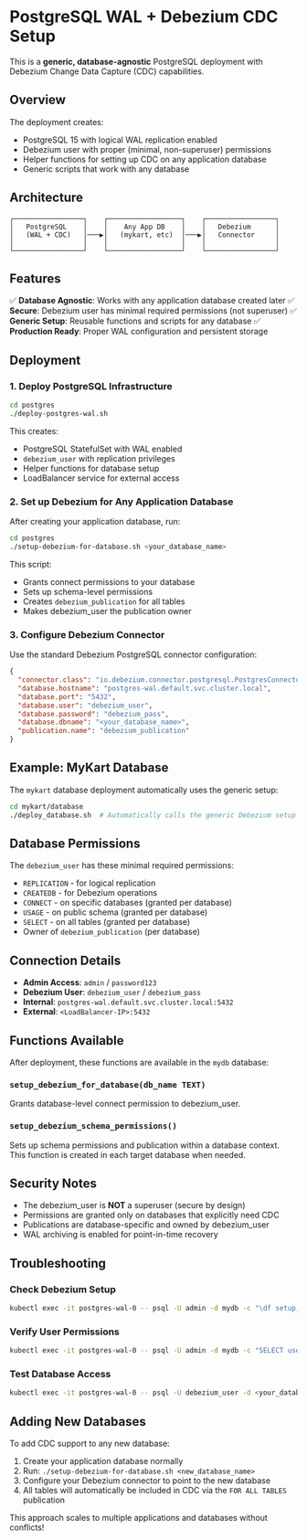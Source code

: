 # PostgreSQL WAL + Debezium CDC Setup

This is a **generic, database-agnostic** PostgreSQL deployment with Debezium Change Data Capture (CDC) capabilities.

## Overview

The deployment creates:
- PostgreSQL 15 with logical WAL replication enabled
- Debezium user with proper (minimal, non-superuser) permissions
- Helper functions for setting up CDC on any application database
- Generic scripts that work with any database

## Architecture

```
┌─────────────────┐    ┌──────────────────┐    ┌─────────────────┐
│   PostgreSQL    │    │    Any App DB    │    │   Debezium      │
│   (WAL + CDC)   │───▶│   (mykart, etc)  │───▶│   Connector     │
│                 │    │                  │    │                 │
└─────────────────┘    └──────────────────┘    └─────────────────┘
```

## Features

✅ **Database Agnostic**: Works with any application database created later
✅ **Secure**: Debezium user has minimal required permissions (not superuser)
✅ **Generic Setup**: Reusable functions and scripts for any database
✅ **Production Ready**: Proper WAL configuration and persistent storage

## Deployment

### 1. Deploy PostgreSQL Infrastructure

```bash
cd postgres
./deploy-postgres-wal.sh
```

This creates:
- PostgreSQL StatefulSet with WAL enabled
- `debezium_user` with replication privileges
- Helper functions for database setup
- LoadBalancer service for external access

### 2. Set up Debezium for Any Application Database

After creating your application database, run:

```bash
cd postgres
./setup-debezium-for-database.sh <your_database_name>
```

This script:
- Grants connect permissions to your database
- Sets up schema-level permissions
- Creates `debezium_publication` for all tables
- Makes debezium_user the publication owner

### 3. Configure Debezium Connector

Use the standard Debezium PostgreSQL connector configuration:

```json
{
  "connector.class": "io.debezium.connector.postgresql.PostgresConnector",
  "database.hostname": "postgres-wal.default.svc.cluster.local",
  "database.port": "5432", 
  "database.user": "debezium_user",
  "database.password": "debezium_pass",
  "database.dbname": "<your_database_name>",
  "publication.name": "debezium_publication"
}
```

## Example: MyKart Database

The `mykart` database deployment automatically uses the generic setup:

```bash
cd mykart/database
./deploy_database.sh  # Automatically calls the generic Debezium setup
```

## Database Permissions

The `debezium_user` has these minimal required permissions:
- `REPLICATION` - for logical replication
- `CREATEDB` - for Debezium operations
- `CONNECT` - on specific databases (granted per database)
- `USAGE` - on public schema (granted per database)
- `SELECT` - on all tables (granted per database)
- Owner of `debezium_publication` (per database)

## Connection Details

- **Admin Access**: `admin` / `password123`
- **Debezium User**: `debezium_user` / `debezium_pass` 
- **Internal**: `postgres-wal.default.svc.cluster.local:5432`
- **External**: `<LoadBalancer-IP>:5432`

## Functions Available

After deployment, these functions are available in the `mydb` database:

### `setup_debezium_for_database(db_name TEXT)`
Grants database-level connect permission to debezium_user.

### `setup_debezium_schema_permissions()` 
Sets up schema permissions and publication within a database context.
This function is created in each target database when needed.

## Security Notes

- The debezium_user is **NOT** a superuser (secure by design)
- Permissions are granted only on databases that explicitly need CDC
- Publications are database-specific and owned by debezium_user
- WAL archiving is enabled for point-in-time recovery

## Troubleshooting

### Check Debezium Setup
```bash
kubectl exec -it postgres-wal-0 -- psql -U admin -d mydb -c "\df setup_debezium*"
```

### Verify User Permissions
```bash
kubectl exec -it postgres-wal-0 -- psql -U admin -d mydb -c "SELECT usename, userepl, usesuper, usecreatedb FROM pg_user WHERE usename = 'debezium_user';"
```

### Test Database Access
```bash
kubectl exec -it postgres-wal-0 -- psql -U debezium_user -d <your_database> -c "SELECT current_user, current_database();"
```

## Adding New Databases

To add CDC support to any new database:

1. Create your application database normally
2. Run: `./setup-debezium-for-database.sh <new_database_name>`
3. Configure your Debezium connector to point to the new database
4. All tables will automatically be included in CDC via the `FOR ALL TABLES` publication

This approach scales to multiple applications and databases without conflicts!